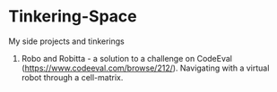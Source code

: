 # Tinkering-Space
My side projects and tinkerings

1) Robo and Robitta - a solution to a challenge on CodeEval (https://www.codeeval.com/browse/212/). Navigating with a virtual robot through a cell-matrix.
